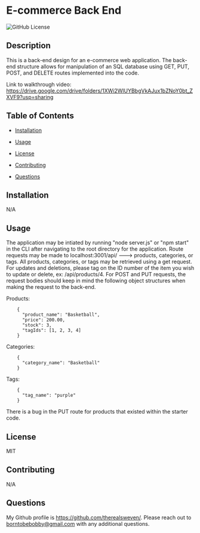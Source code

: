 # E-commerce Back End

![GitHub License](https://img.shields.io/badge/License-MIT-blue)

## Description

This is a back-end design for an e-commerce web application. The back-end structure allows for manipulation of an SQL database using GET, PUT, POST, and DELETE routes implemented into the code.

Link to walkthrough video: https://drive.google.com/drive/folders/1XWi2WlUYBbgVkAJux1bZNoY0bt_ZXVF9?usp=sharing

## Table of Contents

- [Installation](#installation)

- [Usage](#usage)

- [License](#license)

- [Contributing](#contributing)

- [Questions](#Questions)

## Installation

N/A

## Usage

The application may be intiated by running "node server.js" or "npm start" in the CLI after navigating to the root directory for the application. Route requests may be made to localhost:3001/api/ ---> products, categories, or tags. All products, categories, or tags may be retrieved using a get request. For updates and deletions, please tag on the ID number of the item you wish to update or delete, ex: /api/products/4. For POST and PUT requests, the request bodies should keep in mind the following object structures when making the request to the back-end.

Products:

```
    {
      "product_name": "Basketball",
      "price": 200.00,
      "stock": 3,
      "tagIds": [1, 2, 3, 4]
    }
```

Categories:

```
    {
      "category_name": "Basketball"
    }
```

Tags:

```
    {
      "tag_name": "purple"
    }
```

There is a bug in the PUT route for products that existed within the starter code.

## License

MIT

## Contributing

N/A

## Questions

My Github profile is https://github.com/therealsweven/.
Please reach out to borntobebobby@gmail.com with any additional questions.

